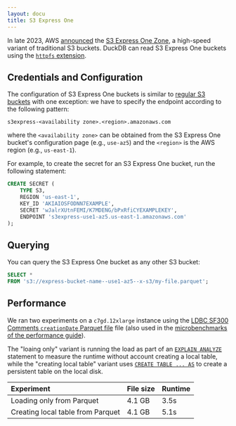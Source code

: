 ```yaml
---
layout: docu
title: S3 Express One
---
```


In late 2023, AWS [announced](https://aws.amazon.com/about-aws/whats-new/2023/11/amazon-s3-express-one-zone-storage-class/) the [S3 Express One Zone](https://docs.aws.amazon.com/AmazonS3/latest/userguide/s3-express-one-zone.html), a high-speed variant of traditional S3 buckets.
DuckDB can read S3 Express One buckets using the [`httpfs` extension](../../extensions/httpfs).

## Credentials and Configuration

The configuration of S3 Express One buckets is similar to [regular S3 buckets](s3_import) with one exception:
we have to specify the endpoint according to the following pattern:

```text
s3express-<availability zone>.<region>.amazonaws.com
```

where the `<availability zone>` can be obtained from the S3 Express One bucket's configuration page (e.g., `use-az5`) and the `<region>` is the AWS region (e.g., `us-east-1`).

For example, to create the secret for an S3 Express One bucket, run the following statement:

```sql
CREATE SECRET (
    TYPE S3,
    REGION 'us-east-1',
    KEY_ID 'AKIAIOSFODNN7EXAMPLE',
    SECRET 'wJalrXUtnFEMI/K7MDENG/bPxRfiCYEXAMPLEKEY',
    ENDPOINT 's3express-use1-az5.us-east-1.amazonaws.com'
);
```

## Querying

You can query the S3 Express One bucket as any other S3 bucket:

```sql
SELECT *
FROM 's3://express-bucket-name--use1-az5--x-s3/my-file.parquet';
```

## Performance

We ran two experiments on a `c7gd.12xlarge` instance using the [LDBC SF300 Comments `creationDate` Parquet file](https://blobs.duckdb.org/data/ldbc-sf300-comments-creationDate.parquet) file (also used in the [microbenchmarks of the performance guide](../performance/benchmarks#data-sets)).

The "loaing only" variant is running the load as part of an [`EXPLAIN ANALYZE`](../meta/explain_analyze) statement to measure the runtime without account creating a local table, while the "creating local table" variant uses [`CREATE TABLE ... AS`](../../sql/statements/create_table) to create a persistent table on the local disk.

<div class="narrow_table"></div>

| Experiment | File size | Runtime |
|:---|:-|:---|
| Loading only from Parquet | 4.1 GB | 3.5s |
| Creating local table from Parquet | 4.1 GB | 5.1s |
